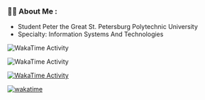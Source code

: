 ### :man_technologist: About Me :
- Student Peter the Great St. Petersburg Polytechnic University
- Specialty: Information Systems And Technologies

![WakaTime Activity](https://wakatime.com/share/@mrmomenticus/617d9274-3c5f-4b94-b2d8-9c482cfea0bf.png)

![WakaTime Activity](https://wakatime.com/share/@mrmomenticus/79aacf29-53aa-41a7-a232-bcd406796533.png "View on WakaTime")

[![WakaTime Activity](https://wakatime.com/share/@mrmomenticus/77a938a2-0891-4e2a-9127-27597b5606ca.png)](https://wakatime.com/)

[![wakatime](https://wakatime.com/badge/user/9eb860fd-88ca-4e4c-acb9-77eb806eb3d0.svg)](https://wakatime.com/@9eb860fd-88ca-4e4c-acb9-77eb806eb3d0)
